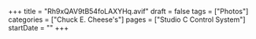 +++
title = "Rh9xQAV9tB54foLAXYHq.avif"
draft = false
tags = ["Photos"]
categories = ["Chuck E. Cheese's"]
pages = ["Studio C Control System"]
startDate = ""
+++
